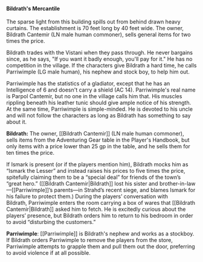 #### Bildrath's Mercantile

The sparse light from this building spills out from behind drawn heavy curtains. The establishment is 70 feet long by 40 feet wide. 
The owner, Bildrath Cantemir (LN male human commoner), sells general items for two times the price. 

Bildrath trades with the Vistani when they pass through. He never bargains since, as he says, "If you want it badly enough, you'll pay for it." He has no competition in the village. If the characters give Bildrath a hard time, he calls Parriwimple (LG male human), his nephew and stock boy, to help him out. 

Parriwimple has the statistics of a gladiator, except that he has an Intelligence of 6 and doesn't carry a shield (AC 14). Parriwimple's real name is Parpol Cantemir, but no one in the village calls him that. His muscles rippling beneath his leather tunic should give ample notice of his strength. At the same time, Parriwimple is simple-minded. He is devoted to his uncle and will not follow the characters as long as Bildrath has something to say about it.

**Bildrath:**
The owner, [[Bildrath Cantemir]] (LN male human commoner), sells items from the Adventuring Gear table in the Player's Handbook, but only items with a price lower than 25 gp in the table, and he sells them for ten times the price.  

If Ismark is present (or if the players mention him), Bildrath mocks him as “Ismark the Lesser” and instead raises his prices to five times the price, spitefully claiming them to be a “special deal” for friends of the town’s “great hero.” ([[Bildrath Cantemir|Bildrath]] lost his sister and brother-in-law—[[Parriwimple]]’s parents—in Strahd’s recent siege, and blames Ismark for his failure to protect them.) During the players’ conversation with Bildrath, Parriwimple enters the room carrying a box of wares that [[Bildrath Cantemir|Bildrath]] asked him to fetch. He is excitedly curious about the players’ presence, but Bildrath orders him to return to his bedroom in order to avoid “disturbing the customers.” 

**Parriwimple**:
[[Parriwimple]] is Bildrath's nephew and works as a stockboy. If Bildrath orders Parriwimple to remove the players from the store, Parriwimple attempts to grapple them and pull them out the door, preferring to avoid violence if at all possible. 